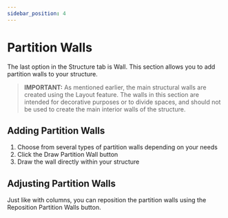 ```yaml
---
sidebar_position: 4
---
```


# Partition Walls

The last option in the Structure tab is Wall. This section allows you to add partition walls to your structure.

> **IMPORTANT:**
> As mentioned earlier, the main structural walls are created using the Layout feature. The walls in this section are intended for decorative purposes or to divide spaces, and should not be used to create the main interior walls of the structure.

## Adding Partition Walls

1. Choose from several types of partition walls depending on your needs
2. Click the Draw Partition Wall button 
3. Draw the wall directly within your structure

## Adjusting Partition Walls

Just like with columns, you can reposition the partition walls using the Reposition Partition Walls button.